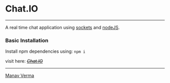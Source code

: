 # Chat.IO
---
A real time chat application using [sockets](https://socket.io/) and [nodeJS](https://nodejs.org/en/).

### Basic Installation
Install npm dependencies using:
`npm i`

visit here: [~~*Chat.IO*~~](#, "Link will be availible soon.")

---
[Manav Verma](https://github.com/vmanav)
